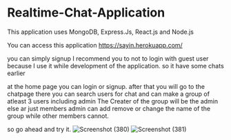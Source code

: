 # Realtime-Chat-Application
This application uses MongoDB, Express.Js, React.js and Node.js

You can access this application https://sayin.herokuapp.com/

you can simply signup I recommend you to not to login with guest user because I use it while development of the application.
so it have some chats earlier

at the home page you can login or signup.
after that you will go to the chatpage
there you can search users for chat
and can make a group of atleast 3 users including admin
The Creater of the group will be the admin
else ar just members
admin can add remove or change the name of the group
while other members cannot.

so go ahead and try it.
![Screenshot (380)](https://user-images.githubusercontent.com/81477892/175096348-9fb3c76f-1b00-4e99-b9a7-1657f9c67b9e.png)
![Screenshot (381)](https://user-images.githubusercontent.com/81477892/175096497-389ad237-fe34-41ad-ac11-b3f9b0423ae0.png)

